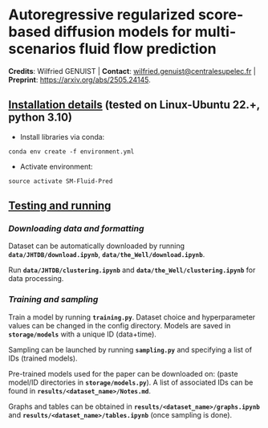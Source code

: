# Autoregressive regularized score-based diffusion models for multi-scenarios fluid flow prediction

**Credits**: Wilfried GENUIST | **Contact**: wilfried.genuist@centralesupelec.fr | **Preprint**: https://arxiv.org/abs/2505.24145.


## <u>Installation details</u> (tested on Linux-Ubuntu 22.+, python 3.10)

- Install libraries via conda:
```
conda env create -f environment.yml
```
- Activate environment:
```
source activate SM-Fluid-Pred
```

## <u>Testing and running</u>

### _Downloading data and formatting_

Dataset can be automatically downloaded by running **`data/JHTDB/download.ipynb`**, **`data/the_Well/download.ipynb`**.

Run **`data/JHTDB/clustering.ipynb`** and **`data/the_Well/clustering.ipynb`** for data processing.

### _Training and sampling_

Train a model by running **`training.py`**.
Dataset choice and hyperparameter values can be changed in the config directory.
Models are saved in **`storage/models`** with a unique ID (data+time).

Sampling can be launched by running **`sampling.py`** and specifying a list of IDs (trained models).

Pre-trained models used for the paper can be downloaded on: 
(paste model/ID directories in **`storage/models.py`**).
A list of associated IDs can be found in **`results/<dataset_name>/Notes.md`**.

Graphs and tables can be obtained in **`results/<dataset_name>/graphs.ipynb`** and 
**`results/<dataset_name>/tables.ipynb`** (once sampling is done).

